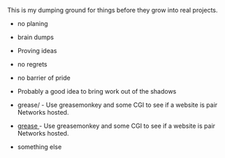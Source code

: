 
This is my dumping ground for things before they grow into real projects.

* no planing 
* brain dumps
* Proving ideas
* no regrets
* no barrier of pride
* Probably a good idea to bring work out of the shadows


* grease/ - Use greasemonkey and some CGI to see if a website is pair Networks hosted.
* [grease ](http://github.com/rblackwe/alpha/tree/master/grease "grease") - Use greasemonkey and some CGI to see if a website is pair Networks hosted.
* something else

